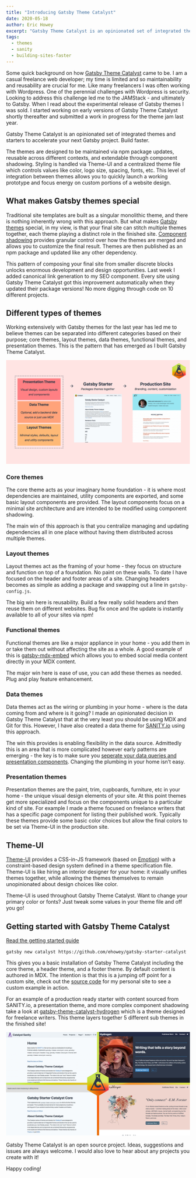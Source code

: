 ```yaml
---
title: "Introducing Gatsby Theme Catalyst"
date: 2020-05-18
author: Eric Howey
excerpt: "Gatsby Theme Catalyst is an opinionated set of integrated themes and starters to accelerate your next Gatsby project. Build faster. The themes are designed to be maintained via npm package updates, reusable across different contexts, and extendable through component shadowing."
tags:
  - themes
  - sanity
  - building-sites-faster
---
```


Some quick background on how [Gatsby Theme Catalyst](https://www.gatsbycatalyst.com/) came to be. I am a casual freelance web developer; my time is limited and so maintainability and reusability are crucial for me. Like many freelancers I was often working with Wordpress. One of the perennial challenges with Wordpress is security. Looking to address this challenge led me to the JAMStack - and ultimately to Gatsby. When I read about the experimental release of Gatsby themes I was sold. I started working on early versions of Gatsby Theme Catalyst shortly thereafter and submitted a work in progress for the theme jam last year.

Gatsby Theme Catalyst is an opinionated set of integrated themes and starters to accelerate your next Gatsby project. Build faster.

The themes are designed to be maintained via npm package updates, reusable across different contexts, and extendable through component shadowing. Styling is handled via Theme-UI and a centralized theme file which controls values like color, logo size, spacing, fonts, etc. This level of integration between themes allows you to quickly launch a working prototype and focus energy on custom portions of a website design.

## What makes Gatsby themes special

Traditional site templates are built as a singular monolithic theme, and there is nothing inherently wrong with this approach. But what makes [Gatsby themes](/docs/themes/) special, in my view, is that your final site can stitch multiple themes together, each theme playing a distinct role in the finished site. [Component shadowing](/docs/themes/shadowing/) provides granular control over how the themes are merged and allows you to customize the final result. Themes are then published as an npm package and updated like any other dependency.

This pattern of composing your final site from smaller discrete blocks unlocks enormous development and design opportunities. Last week I added canonical link generation to my SEO component. Every site using Gatsby Theme Catalyst got this improvement automatically when they updated their package versions! No more digging through code on 10 different projects.

## Different types of themes

Working extensively with Gatsby themes for the last year has led me to believe themes can be separated into different categories based on their purpose; core themes, layout themes, data themes, functional themes, and presentation themes. This is the pattern that has emerged as I built Gatsby Theme Catalyst.

![Gatsby Theme Catalyst Themes Model](catalyst-model.jpg "Gatsby Theme Catalyst Themes Model")

### Core themes

The core theme acts as your imaginary home foundation - it is where most dependencies are maintained, utility components are exported, and some basic layout components are provided. The layout components focus on a minimal site architecture and are intended to be modified using component shadowing.

The main win of this approach is that you centralize managing and updating dependencies all in one place without having them distributed across multiple themes.

### Layout themes

Layout themes act as the framing of your home - they focus on structure and function on top of a foundation. No paint on these walls. To date I have focused on the header and footer areas of a site. Changing headers becomes as simple as adding a package and swapping out a line in `gatsby-config.js`.

The big win here is reusability. Build a few really solid headers and then reuse them on different websites. Bug fix once and the update is instantly available to all of your sites via npm!

### Functional themes

Functional themes are like a major appliance in your home - you add them in or take them out without affecting the site as a whole. A good example of this is [gatsby-mdx-embed](https://www.gatsbyjs.org/packages/@pauliescanlon/gatsby-mdx-embed/) which allows you to embed social media content directly in your MDX content.

The major win here is ease of use, you can add these themes as needed. Plug and play feature enhancement.

### Data themes

Data themes act as the wiring or plumbing in your home - where is the data coming from and where is it going? I made an opinionated decision in Gatsby Theme Catalyst that at the very least you should be using MDX and Git for this. However, I have also created a data theme for [SANITY.io](https://www.sanity.io/) using this approach.

The win this provides is enabling flexibility in the data source. Admittedly this is an area that is more complicated however early patterns are emerging - the key is to make sure you [seperate your data queries and presentation components](https://www.erichowey.dev/writing/decoupling-data-and-presentation-components-in-gatsby-themes/). Changing the plumbing in your home isn’t easy.

### Presentation themes

Presentation themes are the paint, trim, cupboards, furniture, etc in your home - the unique visual design elements of your site. At this point themes get more specialized and focus on the components unique to a particular kind of site. For example I made a theme focused on freelance writers that has a specific page component for listing their published work. Typically these themes provide some basic color choices but allow the final colors to be set via Theme-UI in the production site.

## Theme-UI

[Theme-UI](https://theme-ui.com/) provides a CSS-in-JS framework (based on [Emotion](https://emotion.sh/docs/introduction)) with a constraint-based design system defined in a theme specification file. Theme-UI is like hiring an interior designer for your home: it visually unifies themes together, while allowing the themes themselves to remain unopinionated about design choices like color.

Theme-UI is used throughout Gatsby Theme Catalyst. Want to change your primary color or fonts? Just tweak some values in your theme file and off you go!

## Getting started with Gatsby Theme Catalyst

[Read the getting started guide](https://www.gatsbycatalyst.com/docs/getting-started)

```shell
gatsby new catalyst https://github.com/ehowey/gatsby-starter-catalyst
```

This gives you a basic installation of Gatsby Theme Catalyst including the core theme, a header theme, and a footer theme. By default content is authored in MDX. The intention is that this is a jumping off point for a custom site, check out the [source code](https://github.com/ehowey/erichoweydev) for my personal site to see a custom example in action.

For an example of a production ready starter with content sourced from SANITY.io, a presentation theme, and more complex component shadowing take a look at [gatsby-theme-catalyst-hydrogen](https://www.gatsbycatalyst.com/docs/tutorials/building-a-website-for-a-freelance-writer-using-gatsby-theme-catalyst-hydrogen) which is a theme designed for freelance writers. This theme layers together 5 different sub themes in the finished site!

![Gatsby Theme Catalyst Hydrogen](catalyst-4-way.jpg "Gatsby Theme Catalyst Hydrogen")

Gatsby Theme Catalyst is an open source project. Ideas, suggestions and issues are always welcome. I would also love to hear about any projects you create with it!

Happy coding!
